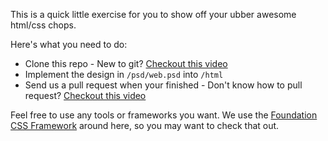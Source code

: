 This is a quick little exercise for you to show off your ubber awesome html/css chops.

Here's what you need to do:

* Clone this repo - New to git? [Checkout this video](http://css-tricks.com/video-screencasts/101-lets-suck-at-github-together/)
* Implement the design in `/psd/web.psd` into `/html`
* Send us a pull request when your finished - Don't know how to pull request? [Checkout this video](http://css-tricks.com/video-screencasts/117-lets-attempt-to-do-a-pull-request/)

Feel free to use any tools or frameworks you want. We use the [Foundation CSS Framework](http://foundation.zurb.com/) around here, so you may want to check that out.